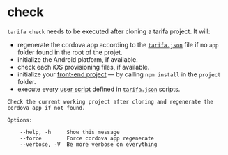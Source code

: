 # check

`tarifa check` needs to be executed after cloning a tarifa project. It will:
* regenerate the cordova app according to the [`tarifa.json`](../project/index.md#tarifajson-and-privatejson) file if no `app` folder found in the root of the projet.
* initialize the Android platform, if available.
* check each iOS provisioning files, if available.
* initialize your [front-end project](../project/index.md#the-www-project) — by calling `npm install` in the `project` folder.
* execute every [user script](../configurations/index.md#check) defined in [`tarifa.json`](../project/index.md#tarifajson-and-privatejson) scripts.

```
Check the current working project after cloning and regenerate the cordova app if not found.

Options:

    --help, -h     Show this message
    --force        Force cordova app regenerate
    --verbose, -V  Be more verbose on everything
```
